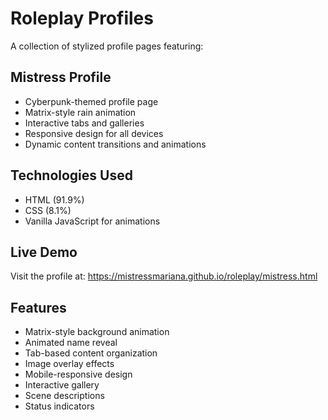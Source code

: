 # Roleplay Profiles

A collection of stylized profile pages featuring:

## Mistress Profile
- Cyberpunk-themed profile page
- Matrix-style rain animation
- Interactive tabs and galleries
- Responsive design for all devices
- Dynamic content transitions and animations

## Technologies Used
- HTML (91.9%)
- CSS (8.1%)
- Vanilla JavaScript for animations

## Live Demo
Visit the profile at: https://mistressmariana.github.io/roleplay/mistress.html

## Features
- Matrix-style background animation
- Animated name reveal
- Tab-based content organization
- Image overlay effects
- Mobile-responsive design
- Interactive gallery
- Scene descriptions
- Status indicators 